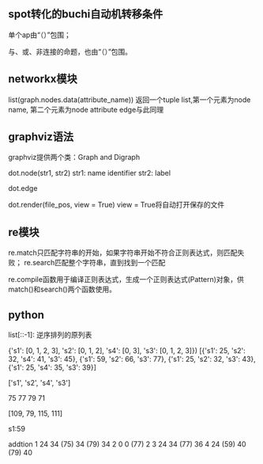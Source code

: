 ## spot转化的buchi自动机转移条件

单个ap由“（）”包围；

与、或、非连接的命题，也由“（）”包围。

## networkx模块
list(graph.nodes.data(attribute_name))  返回一个tuple list,第一个元素为node name, 第二个元素为node attribute
edge与此同理

## graphviz语法

graphviz提供两个类：Graph and Digraph

dot.node(str1, str2)
str1: name identifier
str2: label

dot.edge

dot.render(file_pos, view = True)
view = True将自动打开保存的文件


## re模块
re.match只匹配字符串的开始，如果字符串开始不符合正则表达式，则匹配失败；
re.search匹配整个字符串，直到找到一个匹配

re.compile函数用于编译正则表达式，生成一个正则表达式(Pattern)对象，供match()和search()两个函数使用。

## python
list[::-1]: 逆序排列的原列表





{'s1': [0, 1, 2, 3], 's2': [0, 1, 2], 's4': [0, 3], 's3': [0, 1, 2, 3]})
[{'s1': 25, 's2': 32, 's4': 41, 's3': 45}, 
{'s1': 59, 's2': 66, 's3': 77}, 
{'s1': 25, 's2': 32, 's3': 43}, 
{'s1': 25, 's4': 35, 's3': 39}]


['s1', 's2', 's4', 's3']

75 77 79 71

[109, 79, 115, 111]

s1:59

addtion
1 24  34  (75) 34  (79)  34
2 0   0            (77)  2
3 24  34           (77)  36
4 24      (59) 40   (79) 40
































